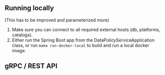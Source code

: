 ## Running locally

(This has to be improved and parameterized more)

1. Make sure you can connect to all required external hosts (db, platforms, catalogs).
2. Either run the Spring Boot app from the DataPolicyServiceApplication class, or run `make run-docker-local` to build
   and run a local docker image.

## gRPC / REST API

[//]: # (TODO explain how we use gRPC / Protobuf and how we facilitate a REST API on top of that)
[//]: # (TODO explain that we use Google API standards)
